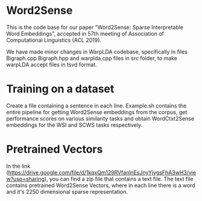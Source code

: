 # Word2Sense
This is the code base for our paper "Word2Sense: Sparse Interpretable Word Embeddings", accepted in 57th meeting of Association of Computational Linguistics (ACL 2019).

We have made minor changes in WarpLDA codebase, specifically in files Bigraph.cpp Bigraph.hpp and warplda.cpp files in src folder, to make warpLDA accept files in tsvd format. 

# Training on a dataset
Create a file containing a sentence in each line. Example.sh contains the entire pipeline for getting Word2Sense embeddings from the corpus, get performance scores on various similarity tasks and obtain WordCtxt2Sense embeddings for the WSI and SCWS tasks respectively.  

# Pretrained Vectors
In the link (https://drive.google.com/file/d/1kqxQm129RVfanlnEsJnyYjygsFhA3wH3/view?usp=sharing), you can find a zip file that contains a text file. The text file contains pretrained Word2Sense Vectors, where in each line there is a word and it's 2250 dimensional sparse representation.
